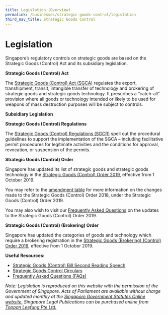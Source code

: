 ```yaml
---
title: Legislation (Overview)
permalink: /businesses/strategic-goods-control/legislation
third_nav_title: Strategic Goods Control
---
```


# Legislation

Singapore’s regulatory controls on strategic goods are based on the Strategic Goods (Control) Act and its subsidiary legislation.

**Strategic Goods (Control) Act**

The  [Strategic Goods (Control) Act (SGCA)](https://sso.agc.gov.sg/Act/SGCA2002)  regulates the export, transhipment, transit, intangible transfer of technology and brokering of strategic goods and strategic goods technology. It prescribes a “catch-all” provision where all goods or technology intended or likely to be used for weapons of mass destruction purposes will be subject to controls.

**Subsidiary Legislation**

**Strategic Goods (Control) Regulations**

The  [Strategic Goods (Control) Regulations (SGCR)](https://sso.agc.gov.sg/SL/SGCA2002-RG1?DocDate=20180904#legis)  spell out the procedural guidelines to support the implementation of the SGCA – including facilitative permit procedures for legitimate activities and the conditions for approval, revocation, or suspension of the permits.

**Strategic Goods (Control) Order**

Singapore has updated its list of strategic goods and strategic goods technology in the [Strategic Goods (Control) Order 2019](https://sso.agc.gov.sg/SL-Supp/S532-2019/Published/20190801?DocDate=20190801), effective from 1 October 2019.

You may refer to the  [amendment table](https://www.customs.gov.sg/-/media/cus/files/business/strategic-goods-control/sgco-2019-table-of-amendments---oct-2019.pdf?la=en&hash=36013E2A318447289BB43516F6DE5730E19D7146) for more information on the changes made to the Strategic Goods (Control) Order 2018, under the Strategic Goods (Control) Order 2019.

You may also wish to visit our  [Frequently Asked Questions](https://www.customs.gov.sg/-/media/cus/files/business/strategic-goods-control/faqs-for-strategic-goods-control-order-2019.pdf?la=en&hash=3664098D73212CFA275AE10A718EC98E20594F7B) on the updates to the Strategic Goods (Control) Order 2019.

**Strategic Goods (Control) (Brokering) Order**

Singapore has updated the categories of goods and technology which require a brokering registration in the  [Strategic Goods (Brokering) (Control) Order 2019](https://sso.agc.gov.sg/SL/SGCA2002-S534-2019?DocDate=20190801), effective from 1 October 2019.

**Useful Resources:**

-   [Strategic Goods (Control) Bill Second Reading Speech](https://www.customs.gov.sg/-/media/cus/files/business/strategic-goods-control/nov2002_2ndreading.pdf?la=en&hash=9CA79F716BDB41E61BBF40B8BC85DAC41E685B3F)
-   [Strategic Goods Control Circulars](https://www.customs.gov.sg/news-and-media/circulars?pagesize=10&tag=Strategic-Controlled+Goods)
-   [Frequently Asked Questions (FAQs)](https://www.customs.gov.sg/ask-customs)

_Note: Legislation is reproduced on this website with the permission of the Government of Singapore. Acts of Parliament are available without charge and updated monthly at the  [Singapore Government Statutes Online website.](https://sso.agc.gov.sg/)  Singapore Legal Publications can be purchased online from  [Toppan Leefung Pte Ltd.](http://www.toppanleefung.com/Header_LegalPub.aspx)_
